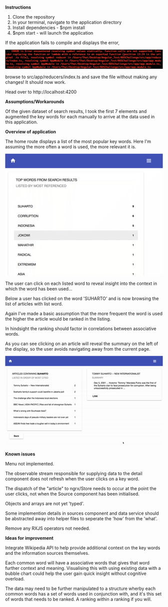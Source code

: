 **Instructions**

1. Clone the repository
2. In your terminal, navigate to the application directory
3. Install dependencies - $npm install
4. $npm start - will launch the application

If the application fails to compile and displays the error,

![Alt text](bug.gif?raw=true "Bug")

browse to src/app/reducers/index.ts and save the file without making any changes! It should now work.

Head over to http://localhost:4200

**Assumptions/Workarounds**

Of the given dataset of search results, I took the first 7 elements and augmented the key words for each manually to arrive at the data used in this application.

**Overview of application**

The home route displays a list of the most popular key words. Here I'm assuming the more often a word is used, the more relevant it is.

![Alt text](summary.gif?raw=true "Summary")

The user can click on each listed word to reveal insight into the context in which the word has been used...

Below a user has clicked on the word 'SUHARTO' and is now browsing the list of articles with list word.

Again I've made a basic assumption that the more frequent the word is used the higher the article would be ranked in the listing.

In hindsight the ranking should factor in correlations between associative words.

As you can see clicking on an article will reveal the summary on the left of the display, so the user avoids navigating away from the current page.

![Alt text](browse.gif?raw=true "Browse")

**Known issues**

Menu not implemented.

The observable stream responsible for supplying data to the detail component does not refresh when the user clicks on a key word.

The dispatch of the "article" to ngrx/Store needs to occur at the point the user clicks, not when the Source component has been initialised.

Objects and arrays are not yet 'typed'. 

Some implemention details in sources component and data service should be abstracted away into helper files to seperate the 'how' from the 'what'.

Remove any RXJS operators not needed.

**Ideas for improvement**

Integrate Wikipedia API to help provide additional context on the key words and the information sources themselves.

Each common word will have a associative words that gives that word further context and meaning. Visualising this with using existing data with a bubble chart could help the user gain quick insight without cognitive overload.

The data may need to be further manipulated to a structure wherby each common words has a set of words used in conjunction with, and it's this set of words that needs to be ranked. A ranking within a ranking if you will.


